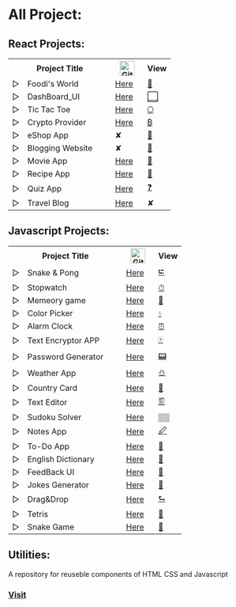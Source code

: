 # All Project:

## React Projects: 

<table align="center">
      <tr>
        <th></th>
        <th>Project Title &nbsp;&nbsp;&nbsp;&nbsp;&nbsp;&nbsp;</th>
        <th>
    <img src="https://www.freeiconspng.com/uploads/github-cat-in-a-circle-icon-21.png" width="30" height="30" alt="Github Icon" />
        </th>
        <th>View</th>
      </tr>
        <tr>
        <td>▷</td>
        <td>Foodi's World &nbsp;&nbsp;&nbsp;&nbsp;&nbsp;&nbsp;</td>
        <td><a href="https://github.com/replyre/FoodisWorld">Here</a> &nbsp;&nbsp;</td>
        <td><a href="https://foodisworld.web.app/">  🍔</a></td>
      </tr>
        <tr>
        <td>▷</td>
        <td>DashBoard_UI &nbsp;&nbsp;&nbsp;&nbsp;&nbsp;&nbsp;</td>
        <td><a href="https://github.com/replyre/DashBoard_UI">Here</a> &nbsp;&nbsp;</td>
        <td><a href="https://dashboard-replyre.web.app/"> ⬜</a></td>
      </tr>
      <tr>
        <td>▷</td>
        <td>Tic Tac Toe &nbsp;&nbsp;&nbsp;&nbsp;&nbsp;&nbsp;</td>
        <td><a href="https://github.com/replyre/Tic_Tac_Toe-React">Here</a> &nbsp;&nbsp;</td>
        <td><a href="https://replyre.github.io/Tic_Tac_Toe-React/"> 🞅</a></td>
      </tr>
       <tr>
        <td>▷</td>
        <td>Crypto Provider &nbsp;&nbsp;&nbsp;&nbsp;&nbsp;&nbsp;</td>
        <td><a href="https://github.com/replyre/Crypto_info">Here</a> &nbsp;&nbsp;</td>
        <td><a href="https://crypto-provider.web.app/"> ₿</a></td>
      </tr>
      <tr>
        <td>▷</td>
        <td>eShop App &nbsp;&nbsp;&nbsp;&nbsp;&nbsp;&nbsp;</td>
        <td>✘ &nbsp;&nbsp;</td>
        <td><a href="https://eshop-replyr.web.app/"> 🛒</a></td>
      </tr>
      <tr>
        <td>▷</td>
        <td>Blogging Website &nbsp;&nbsp;&nbsp;&nbsp;&nbsp;&nbsp;</td>
        <td>✘ &nbsp;&nbsp;</td>
        <td><a href="https://replyre.github.io/blog/"> 📃</a></td>
      </tr>
      <tr>
        <td>▷</td>
        <td>Movie App &nbsp;&nbsp;&nbsp;&nbsp;&nbsp;&nbsp;</td>
        <td>
          <a href="https://github.com/replyre/Movie_App">Here</a> &nbsp;&nbsp;
        </td>
        <td><a href="https://movieapp-replyre.web.app/">🎥</a></td>
      </tr>
      <tr>
        <td>▷</td>
        <td>Recipe App &nbsp;&nbsp;&nbsp;&nbsp;&nbsp;&nbsp;</td>
        <td>
          <a href="https://github.com/replyre/Recipe_App">Here</a> &nbsp;&nbsp;
        </td>
        <td><a href="https://recipe-app-872e3.web.app/"> 🍳</a></td>
      </tr>
      <tr>
        <td>▷</td>
        <td>Quiz App &nbsp;&nbsp;&nbsp;&nbsp;&nbsp;&nbsp;</td>
        <td>
          <a href="https://github.com/replyre/React-Quiz-App">Here</a>
          &nbsp;&nbsp;
        </td>
        <td><a href="https://replyre.github.io/React-Quiz-App/"> ❓</a></td>
      </tr>
       <td>▷</td>
        <td>Travel Blog &nbsp;&nbsp;&nbsp;&nbsp;&nbsp;&nbsp;</td>
        <td>
          <a href="https://github.com/replyre/travelBlog">Here</a>
          &nbsp;&nbsp;
        </td>
        <td>✘ </td>
      </tr>
    </table>

## Javascript Projects:

 <table align="center">
      <tr>
        <th></th>
        <th>Project Title &nbsp;&nbsp;&nbsp;&nbsp;&nbsp;&nbsp;</th>
        <th>
    <img src="https://www.freeiconspng.com/uploads/github-cat-in-a-circle-icon-21.png" width="30" height="30" alt="Github Icon" />
        </th>
        <th>View</th>
      </tr>
         <tr>
        <td>▷</td>
        <td>Snake & Pong &nbsp;&nbsp;&nbsp;&nbsp;&nbsp;&nbsp;</td>
        <td>
          <a href="https://github.com/replyre/Snake-Pong">Here</a>
          &nbsp;&nbsp;
        </td>
        <td><a href="https://replyre.github.io/Snake-Pong/"> ⮓</a></td>
      </tr>
       <tr>
        <td>▷</td>
        <td>Stopwatch &nbsp;&nbsp;&nbsp;&nbsp;&nbsp;&nbsp;</td>
        <td>
          <a href="https://github.com/replyre/stop-watch">Here</a>
          &nbsp;&nbsp;
        </td>
        <td><a href="https://replyre.github.io/stop-watch/"> ⏱</a></td>
      </tr>
          <tr>
        <td>▷</td>
        <td>Memeory game &nbsp;&nbsp;&nbsp;&nbsp;&nbsp;&nbsp;</td>
        <td>
          <a href="https://github.com/replyre/memory_game">Here</a>
          &nbsp;&nbsp;
        </td>
        <td><a href="https://github.com/replyre/memory_game"> 📜</a></td>
      </tr>
         <tr>
        <td>▷</td>
        <td>Color Picker &nbsp;&nbsp;&nbsp;&nbsp;&nbsp;&nbsp;</td>
        <td>
          <a href="https://github.com/replyre/ColorPicker">Here</a>
          &nbsp;&nbsp;
        </td>
        <td><a href="https://replyre.github.io/ColorPicker/"> 💧</a></td>
      </tr>
        <tr>
        <td>▷</td>
        <td>Alarm Clock &nbsp;&nbsp;&nbsp;&nbsp;&nbsp;&nbsp;</td>
        <td>
          <a href="https://github.com/replyre/AlarmClock">Here</a>
          &nbsp;&nbsp;
        </td>
        <td><a href="https://replyre.github.io/AlarmClock/"> ⏰</a></td>
      </tr>
       <tr>
        <td>▷</td>
        <td>Text Encryptor APP &nbsp;&nbsp;&nbsp;&nbsp;&nbsp;&nbsp;</td>
        <td>
          <a href="https://github.com/replyre/TextEncryptorApp">Here</a>
          &nbsp;&nbsp;
        </td>
        <td><a href="https://replyre.github.io/TextEncryptorApp/"> 🀄</a></td>
      </tr>
         <tr>
        <td>▷</td>
        <td>Password Generator &nbsp;&nbsp;&nbsp;&nbsp;&nbsp;&nbsp;</td>
        <td>
          <a href="https://github.com/replyre/PasswordGenerator">Here</a>
          &nbsp;&nbsp;
        </td>
        <td><a href="https://replyre.github.io/PasswordGenerator/"> 📟</a></td>
      </tr>
        <tr>
        <td>▷</td>
        <td>Weather App &nbsp;&nbsp;&nbsp;&nbsp;&nbsp;&nbsp;</td>
        <td>
          <a href="https://github.com/replyre/WeatherAPP">Here</a>
          &nbsp;&nbsp;
        </td>
        <td><a href="https://replyre.github.io/WeatherAPP/"> ⛄</a></td>
      </tr>
        <tr>
        <td>▷</td>
        <td>Country Card &nbsp;&nbsp;&nbsp;&nbsp;&nbsp;&nbsp;</td>
        <td>
          <a href="https://github.com/replyre/country_info_provider">Here</a>
          &nbsp;&nbsp;
        </td>
        <td><a href="https://replyre.github.io/country_info_provider/"> 🗾</a></td>
      </tr>
        <tr>
        <td>▷</td>
        <td>Text Editor &nbsp;&nbsp;&nbsp;&nbsp;&nbsp;&nbsp;</td>
        <td>
          <a href="https://github.com/replyre/TextEditor">Here</a>
          &nbsp;&nbsp;
        </td>
        <td><a href="https://replyre.github.io/TextEditor/"> 🖺</a></td>
      </tr>
        <tr>
        <td>▷</td>
        <td>Sudoku Solver &nbsp;&nbsp;&nbsp;&nbsp;&nbsp;&nbsp;</td>
        <td>
          <a href="https://github.com/replyre/Sudoku_Solver/">Here</a>
          &nbsp;&nbsp;
        </td>
        <td><a href="https://replyre.github.io/Sudoku_Solver/"> ▒▒</a></td>
      </tr>
        <tr>
        <td>▷</td>
        <td>Notes App &nbsp;&nbsp;&nbsp;&nbsp;&nbsp;&nbsp;</td>
        <td>
          <a href="https://github.com/replyre/Notes_APP">Here</a>
          &nbsp;&nbsp;
        </td>
        <td><a href="https://replyre.github.io/Notes_APP/"> 🖉</a></td>
      </tr>
       <tr>
        <td>▷</td>
        <td>To-Do App &nbsp;&nbsp;&nbsp;&nbsp;&nbsp;&nbsp;</td>
        <td>
          <a href="https://github.com/replyre/Todo_App">Here</a>
          &nbsp;&nbsp;
        </td>
        <td><a href="https://replyre.github.io/Todo_App/"> 🔖</a></td>
      </tr>
      <tr>
        <td>▷</td>
        <td>English Dictionary &nbsp;&nbsp;&nbsp;&nbsp;&nbsp;&nbsp;</td>
        <td>
          <a href="https://github.com/replyre/Eng_Dictionary">Here</a>
          &nbsp;&nbsp;
        </td>
        <td><a href="https://replyre.github.io/Eng_Dictionary/"> 📓</a></td>
      </tr>
      <tr>
        <td>▷</td>
        <td>FeedBack UI &nbsp;&nbsp;&nbsp;&nbsp;&nbsp;&nbsp;</td>
        <td>
          <a href="https://replyre.github.io/Feedback_UI/">Here</a>
          &nbsp;&nbsp;
        </td>
        <td><a href="https://github.com/replyre/Feedback_UI"> 🔢</a></td>
      </tr>
      <tr>
        <td>▷</td>
        <td>Jokes Generator &nbsp;&nbsp;&nbsp;&nbsp;&nbsp;&nbsp;</td>
        <td>
          <a href="https://github.com/replyre/DadJokes">Here</a> &nbsp;&nbsp;
        </td>
        <td><a href="https://dadjokes-a0d8c.web.app/"> 🤣</a></td>
      </tr>
      <tr>
        <td>▷</td>
        <td>Drag&Drop &nbsp;&nbsp;&nbsp;&nbsp;&nbsp;&nbsp;</td>
        <td>
          <a href="https://github.com/replyre/DragDrop">Here</a> &nbsp;&nbsp;
        </td>
        <td><a href="https://replyre.github.io/DragDrop/"> ⮑</a></td>
      </tr>
      <tr>
        <td>▷</td>
        <td>Tetris &nbsp;&nbsp;&nbsp;&nbsp;&nbsp;&nbsp;</td>
        <td>
          <a href="https://github.com/replyre/tetris-game">Here</a> &nbsp;&nbsp;
        </td>
        <td><a href="https://replyre.github.io/tetris-game/">💠</a></td>
      </tr>
      <tr>
        <td>▷</td>
        <td>Snake Game &nbsp;&nbsp;&nbsp;&nbsp;&nbsp;&nbsp;</td>
        <td>
          <a href="https://github.com/replyre/snake-game">Here</a> &nbsp;&nbsp;
        </td>
        <td><a href="https://replyre.github.io/snake-game/">🐍</a></td>
      </tr>
    </table>

## Utilities:
 A repository for reuseble components of HTML CSS and Javascript
### [Visit](https://github.com/replyre/Utities)
